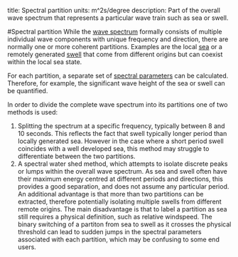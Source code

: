title: Spectral partition
units: m^2s/degree
description: Part of the overall wave spectrum that represents a particular wave train such as sea or swell.

#Spectral partition
While the [wave spectrum](?wave-spectrum) formally consists of multiple individual wave components with unique frequency and direction, there are normally one or more coherent partitions. Examples are the local [sea](?sea) or a remotely generated [swell](?swell) that come from different origins but can coexist within the local sea state.

For each partition, a separate set of [spectral parameters](?spectral-parameters) can be calculated. Therefore, for example,  the significant wave height of the sea or swell can be quantified.

In order to divide the complete wave spectrum into its partitions one of two methods is used:
1. Splitting the spectrum at a specific frequency, typically between 8 and 10 seconds. This reflects the fact that swell typically longer period than locally generated sea. However in the case where a short period swell coincides with a well developed sea, this method may struggle to differentiate between the two partitions.
2. A spectral water shed method, which attempts to isolate discrete peaks or lumps within the overall wave spectrum. As sea and swell often have their maximum energy centred at different periods and directions, this provides a good separation, and does not assume any particular period. An additional advantage is that more than two partitions can be extracted, therefore potentially isolating multiple swells from different remote origins. The main disadvantage is that to label a partition as sea still requires a physical definition, such as relative windspeed. The binary switching of a partiton from sea to swell as it crosses the physical threshold can lead to sudden jumps in the spectral parameters associated with each partition, which may be confusing to some end users. 


